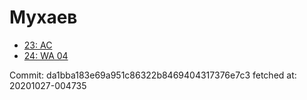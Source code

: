 # Мухаев
- [23: AC](23.md)
- [24: WA 04](24.md)

Commit: da1bba183e69a951c86322b8469404317376e7c3
 fetched at: 20201027-004735
